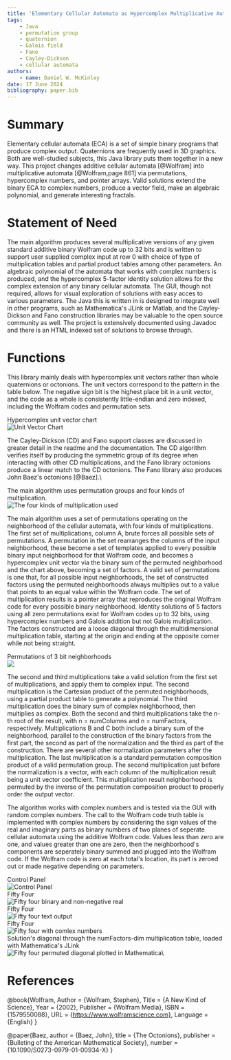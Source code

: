 ```yaml
---
title: 'Elementary Cellular Automata as Hypercomplex Multiplicative Automata'
tags:
    - Java
    - permutation group
    - quaternion
    - Galois field
    - Fano
    - Cayley-Dickson
    - cellular automata
authors:
    - name: Daniel W. McKinley
date: 17 June 2024
bibliography: paper.bib
---
```


# Summary

Elementary cellular automata (ECA) is a set of simple binary programs that produce complex output. Quaternions are frequently used in 3D graphics. Both are well-studied subjects, this Java library puts them together in a new way. This project changes additive cellular automata [@Wolfram] into multiplicative automata [@Wolfram,page 861] via permutations, hypercomplex numbers, and pointer arrays. Valid solutions extend the binary ECA to complex numbers, produce a vector field, make an algebraic polynomial, and generate interesting fractals. 

# Statement of Need

 The main algorithm produces several multiplicative versions of any given standard additive binary Wolfram code up to 32 bits and is written to support user supplied complex input at row 0 with choice of type of multiplication tables and partial product tables among other parameters. An algebraic polynomial of the automata that works with complex numbers is produced, and the hypercomplex 5-factor identity solution allows for the complex extension of any binary cellular automata. The GUI, though not required, allows for visual exploration of solutions with easy acces to various parameters. The Java this is written in is designed to integrate well in other programs, such as Mathematica's JLink or Matlab, and the Cayley-Dickson and Fano construction libraries may be valuable to the open source community as well. The project is extensively documented using Javadoc and there is an HTML indexed set of solutions to browse through.

# Functions

This library mainly deals with hypercomplex unit vectors rather than whole quaternions or octonions.  The unit vectors correspond to the pattern in the table below. The negative sign bit is the highest place bit in a unit vector, and the code as a whole is consistently little-endian and zero indexed, including the Wolfram codes and permutation sets.

Hypercomplex unit vector chart\
![Unit Vector Chart](\PaperImages\unitVectorChart.jpg)

The Cayley-Dickson (CD) and Fano support classes are discussed in greater detail in the readme and the documentation. The CD algorithm verifies itself by producing the symmetric group of its degree when interacting with other CD multiplications, and the Fano library octonions produce a linear match to the CD octonions. The Fano library also produces John Baez's octonions [@Baez].\

The main algorithm uses permutation groups and four kinds of multiplication.\
![The four kinds of multiplication used](\PaperImages\MultiplicationsDiagram.jpg)

The main algorithm uses a set of permutations operating on the neighborhood of the cellular automata, with four kinds of multiplications. The first set of multiplications, column A, brute forces all possible sets of permutations. A permutation in the set rearranges the columns of the input neighborhood, these become a set of templates applied to every possible binary input neighborhood for that Wolfram code, and becomes a hypercomplex unit vector via the binary sum of the permuted neighborhood and the chart above, becoming a set of factors.  A valid set of permutations is one that, for all possible input neighborhoods, the set of constructed factors using the permuted neighborhoods always multiplies out to a value that points to an equal value within the Wolfram code. The set of multiplication results is a pointer array that reproduces the original Wolfram code for every possible binary neighborhood. Identity solutions of 5 factors using all zero permutations exist for Wolfram codes up to 32 bits, using hypercomplex numbers and Galois addition but not Galois multiplication. The factors constructed are a loose diagonal through the multidimensional multiplication table, starting at the origin and ending at the opposite corner while.not being straight.

Permutations of 3 bit neighborhoods\
![](\PaperImages\bitPermutations.jpg)

The second and third multiplications take a valid solution from the first set of multiplications, and apply them to complex input. The second multiplication is the Cartesian product of the permuted neighborhoods, using a partial product table to generate a polynomial. The third multiplication does the binary sum of complex neighborhood, then multiplies as complex. Both the second and third multiplications take the n-th root of the result, with n = numColumns and n = numFactors, respectively. Multiplications B and C both include a binary sum of the neighborhood, parallel to the construction of the binary factors from the first part, the second as part of the normalization and the third as part of the construction.  There are several other normalization parameters after the multiplication. The last multiplication is a standard permutation composition product of a valid permutation group. The second multiplication just before the normalization is a vector, with each column of the multiplication result being a unit vector coefficient. This multiplication result neighborhood is permuted by the inverse of the permutation composition product to properly order the output vector.

The algorithm works with complex numbers and is tested via the GUI with random complex numbers. The call to the Wolfram code truth table is implemented with complex numbers by considering the sign values of the real and imaginary parts as binary numbers of two planes of seperate cellular automata using the additive Wolfram code. Values less than zero are one, and values greater than one are zero, then the neighborhood's components are seperately binary summed and plugged into the Wolfram code. If the Wolfram code is zero at each total's location, its part is zeroed out or made negative depending on parameters.

Control Panel\
![Control Panel](\PaperImages\ControlPanel.jpg)\
Fifty Four\
![Fifty four binary and non-negative real](\PaperImages\FiftyFour.jpg)\
Fifty Four\
![Fifty four text output](\PaperImages\FiftyFourText.jpg)\
Fifty Four\
![Fifty four with comlex numbers](\PaperImages\FiftyFourComplex.jpg)\
Solution's diagonal through the numFactors-dim multiplication table, loaded with Mathematica's JLink\
![Fifty four permuted diagonal plotted in Mathematica](\PaperImages\Mathematica.jpg)\

# References

@book{Wolfram,
Author = {Wolfram, Stephen},
Title = {A New Kind of Science},
Year = {2002},
Publisher = {Wolfram Media},
ISBN = {1579550088},
URL = {https://www.wolframscience.com},
Language = {English}
}

@paper{Baez,
author = {Baez, John},
title = {The Octonions},
publisher = {Bulleting of the American Mathematical Society},
number = {10.1090/S0273-0979-01-00934-X}
}